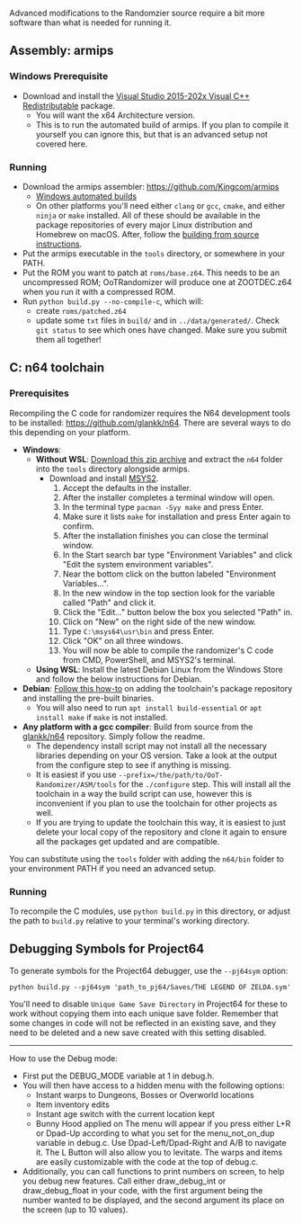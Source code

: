 Advanced modifications to the Randomzier source require a bit more software than what is needed for running it.

## Assembly: armips
### Windows Prerequisite
- Download and install the [Visual Studio 2015-202x Visual C++ Redistributable](https://learn.microsoft.com/en-us/cpp/windows/latest-supported-vc-redist?view=msvc-170#visual-studio-2015-2017-2019-and-2022) package.
  - You will want the x64 Architecture version.
  - This is to run the automated build of armips. If you plan to compile it yourself you can ignore this, but that is an advanced setup not covered here.
### Running
- Download the armips assembler: <https://github.com/Kingcom/armips>
  - [Windows automated builds](https://buildbot.orphis.net/armips/)
  - On other platforms you'll need either `clang` or `gcc`, `cmake`, and either `ninja` or `make` installed. All of these should be available in the package repositories of every major Linux distribution and Homebrew on macOS. After, follow the [building from source instructions](https://github.com/Kingcom/armips#22-building-from-source).
- Put the armips executable in the `tools` directory, or somewhere in your PATH.
- Put the ROM you want to patch at `roms/base.z64`. This needs to be an uncompressed ROM; OoTRandomizer will produce one at ZOOTDEC.z64 when you run it with a compressed ROM.
- Run `python build.py --no-compile-c`, which will:
  - create `roms/patched.z64`
  - update some `txt` files in `build/` and in `../data/generated/`. Check `git status` to see which ones have changed. Make sure you submit them all together!

## C: n64 toolchain
### Prerequisites
Recompiling the C code for randomizer requires the N64 development tools to be installed: <https://github.com/glankk/n64>. There are several ways to do this depending on your platform.
- **Windows**:
  - **Without WSL**: [Download this zip archive](https://discord.com/channels/274180765816848384/442752384834469908/1085678948614144081) and extract the `n64` folder into the `tools` directory alongside armips.
    - Download and install [MSYS2](https://www.msys2.org/#installation).
      1. Accept the defaults in the installer.
      2. After the installer completes a terminal window will open.
      3. In the terminal type `pacman -Syy make` and press Enter.
      4. Make sure it lists `make` for installation and press Enter again to confirm.
      5. After the installation finishes you can close the terminal window.
      6. In the Start search bar type "Environment Variables" and click "Edit the system environment variables".
      7. Near the bottom click on the button labeled "Environment Variables...".
      8. In the new window in the top section look for the variable called "Path" and click it.
      9. Click the "Edit..." button below the box you selected "Path" in.
      10. Click on "New" on the right side of the new window.
      11. Type `C:\msys64\usr\bin` and press Enter.
      12. Click "OK" on all three windows.
      13. You will now be able to compile the randomizer's C code from CMD, PowerShell, and MSYS2's terminal.
  - **Using WSL**: Install the latest Debian Linux from the Windows Store and follow the below instructions for Debian.
- **Debian**: [Follow this how-to](https://practicerom.com/public/packages/debian/howto.txt) on adding the toolchain's package repository and installing the pre-built binaries.
  - You will also need to run `apt install build-essential` or `apt install make` if `make` is not installed.
- **Any platform with a gcc compiler**: Build from source from the [glankk/n64](https://github.com/glankk/n64) repository. Simply follow the readme.
  - The dependency install script may not install all the necessary libraries depending on your OS version. Take a look at the output from the configure step to see if anything is missing.
  - It is easiest if you use `--prefix=/the/path/to/OoT-Randomizer/ASM/tools` for the `./configure` step. This will install all the toolchain in a way the build script can use, however this is inconvenient if you plan to use the toolchain for other projects as well.
  - If you are trying to update the toolchain this way, it is easiest to just delete your local copy of the repository and clone it again to ensure all the packages get updated and are compatible.


You can substitute using the `tools` folder with adding the `n64/bin` folder to your environment PATH if you need an advanced setup.
### Running
To recompile the C modules, use `python build.py` in this directory, or adjust the path to `build.py` relative to your terminal's working directory.

## Debugging Symbols for Project64
To generate symbols for the Project64 debugger, use the `--pj64sym` option:

    python build.py --pj64sym 'path_to_pj64/Saves/THE LEGEND OF ZELDA.sym'

You'll need to disable `Unique Game Save Directory` in Project64 for these to work without copying them into each unique save folder. Remember that some changes in code will not be reflected in an existing save, and they need to be deleted and a new save created with this setting disabled.

--------------------------------------------------------------------------

How to use the Debug mode: 
- First put the DEBUG_MODE variable at 1 in debug.h.
- You will then have access to a hidden menu with the following options:
  - Instant warps to Dungeons, Bosses or Overworld locations
  - Item inventory edits
  - Instant age switch with the current location kept
  - Bunny Hood applied on
The menu will appear if you press either L+R or Dpad-Up according to what you set for the menu_not_on_dup variable in debug.c.
Use Dpad-Left/Dpad-Right and A/B to navigate it.
The L Button will also allow you to levitate.
The warps and items are easily customizable with the code at the top of debug.c.
- Additionally, you can call functions to print numbers on screen, to help you debug new features.
Call either draw_debug_int or draw_debug_float in your code, with the first argument being the number wanted to be displayed, and the 
second argument its place on the screen (up to 10 values).
